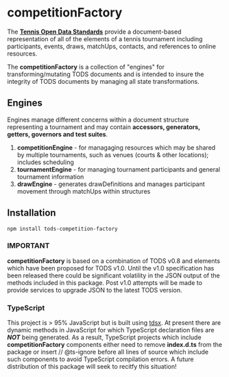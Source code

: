 # competitionFactory

The **[Tennis Open Data Standards](https://itftennis.atlassian.net/wiki/spaces/TODS/overview)** provide a document-based representation of all of the elements of a tennis tournament including participants, events, draws, matchUps, contacts, and references to online resources.

The **competitionFactory** is a collection of "engines" for transforming/mutating TODS documents and is intended to insure the integrity of TODS documents by managing all state transformations.

## Engines

Engines manage different concerns within a document structure representing a tournament and may contain **accessors, generators, getters, governors and test suites**.

1. **competitionEngine** - for managaging resources which may be shared by multiple tournaments, such as venues (courts & other locations); includes scheduling
2. **tournamentEngine** - for managing tournament participants and general tournament information
3. **drawEngine** - generates drawDefinitions and manages participant movement through matchUps within structures

## Installation

```npm install tods-competition-factory```

### IMPORTANT

**competitionFactory** is based on a combination of TODS v0.8 and elements which have been proposed for TODS v1.0. Until the v1.0 specification has been released there could be significant volatility in the JSON output of the methods included in this package.  Post v1.0 attempts will be made to provide services to upgrade JSON to the latest TODS version.

### TypeScript

This project is > 95% JavaScript but is built using [tdsx](https://www.npmjs.com/package/tsdx).  At present there are dynamic methods in JavaScript for which TypeScript declaration files are ***NOT*** being generated. As a result, TypeScript projects which include **competitionFactory** components either need to remove **index.d.ts** from the package or insert // @ts-ignore before all lines of source which include such components to avoid TypeScript compilation errors. A future distribution of this package will seek to recitfy this situation!